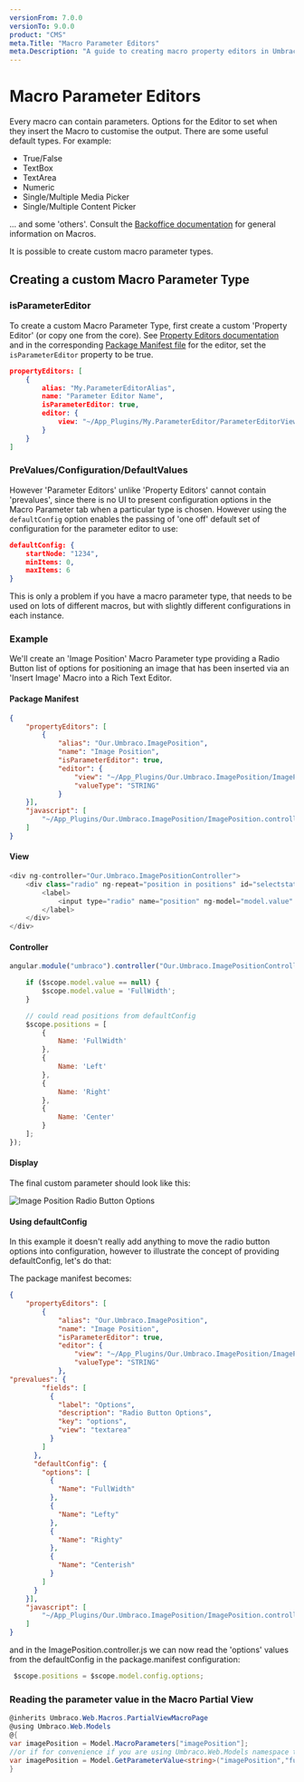 ```yaml
---
versionFrom: 7.0.0
versionTo: 9.0.0
product: "CMS"
meta.Title: "Macro Parameter Editors"
meta.Description: "A guide to creating macro property editors in Umbraco"
---
```


# Macro Parameter Editors

Every macro can contain parameters. Options for the Editor to set when they insert the Macro to customise the output. There are some useful default types.  For example:

* True/False
* TextBox
* TextArea
* Numeric
* Single/Multiple Media Picker
* Single/Multiple Content Picker

... and some 'others'.  Consult the [Backoffice documentation](../../Getting-Started/Backoffice/index.md) for general information on Macros.

It is possible to create custom macro parameter types.

## Creating a custom Macro Parameter Type ##

### isParameterEditor
To create a custom Macro Parameter Type, first create a custom 'Property Editor' (or copy one from the core). See [Property Editors documentation](../../Extending/Property-Editors/index.md) and in the corresponding [Package Manifest file](../../Extending/Property-Editors/package-manifest.md) for the editor, set the `isParameterEditor` property to be true.

```json
propertyEditors: [
    {
        alias: "My.ParameterEditorAlias",
        name: "Parameter Editor Name",
        isParameterEditor: true,
        editor: {
            view: "~/App_Plugins/My.ParameterEditor/ParameterEditorView.html"
        }
    }
]
```

### PreValues/Configuration/DefaultValues
However 'Parameter Editors' unlike 'Property Editors' cannot contain 'prevalues', since there is no UI to present configuration options in the Macro Parameter tab when a particular type is chosen. However using the `defaultConfig` option enables the passing of 'one off' default set of configuration for the parameter editor to use:

```json
defaultConfig: {
    startNode: "1234",
    minItems: 0,
    maxItems: 6
}
```

This is only a problem if you have a macro parameter type, that needs to be used on lots of different macros, but with slightly different configurations in each instance.

### Example

We'll create an 'Image Position' Macro Parameter type providing a Radio Button list of options for positioning an image that has been inserted via an 'Insert Image' Macro into a Rich Text Editor.

#### Package Manifest ####

```json
{
    "propertyEditors": [
        {
            "alias": "Our.Umbraco.ImagePosition",
            "name": "Image Position",
            "isParameterEditor": true,
            "editor": {
                "view": "~/App_Plugins/Our.Umbraco.ImagePosition/ImagePosition.html",
                "valueType": "STRING"
            }
    }],
    "javascript": [
        "~/App_Plugins/Our.Umbraco.ImagePosition/ImagePosition.controller.js"
    ]
}
```

#### View

```csharp
<div ng-controller="Our.Umbraco.ImagePositionController">
    <div class="radio" ng-repeat="position in positions" id="selectstatus-{{position.Name}}">
        <label>
            <input type="radio" name="position" ng-model="model.value" value="{{position.Name}}">{{position.Name}}
        </label>
    </div>
</div>
```

#### Controller

```javascript
angular.module("umbraco").controller("Our.Umbraco.ImagePositionController", function ($scope) {

    if ($scope.model.value == null) {
        $scope.model.value = 'FullWidth';
    }

    // could read positions from defaultConfig
    $scope.positions = [
        {
            Name: 'FullWidth'
        },
        {
            Name: 'Left'
        },
        {
            Name: 'Right'
        },
        {
            Name: 'Center'
        }
    ];
});
```

#### Display

The final custom parameter should look like this:

![Image Position Radio Button Options](images/image-position-v8.png)

#### Using defaultConfig

In this example it doesn't really add anything to move the radio button options into configuration, however to illustrate the concept of providing defaultConfig, let's do that:

The package manifest becomes:

```json
{
    "propertyEditors": [
        {
            "alias": "Our.Umbraco.ImagePosition",
            "name": "Image Position",
            "isParameterEditor": true,
            "editor": {
                "view": "~/App_Plugins/Our.Umbraco.ImagePosition/ImagePosition.html",
                "valueType": "STRING"
            },
"prevalues": {
        "fields": [
          {
            "label": "Options",
            "description": "Radio Button Options",
            "key": "options",
            "view": "textarea"
          }
        ]
      },
      "defaultConfig": {
        "options": [
          {
            "Name": "FullWidth"
          },
          {
            "Name": "Lefty"
          },
          {
            "Name": "Righty"
          },
          {
            "Name": "Centerish"
          }
        ]
      }
    }],
    "javascript": [
        "~/App_Plugins/Our.Umbraco.ImagePosition/ImagePosition.controller.js"
    ]
}
```

and in the ImagePosition.controller.js we can now read the 'options' values from the defaultConfig in the package.manifest configuration:
```javascript
 $scope.positions = $scope.model.config.options;
```
### Reading the parameter value in the Macro Partial View

```csharp
@inherits Umbraco.Web.Macros.PartialViewMacroPage
@using Umbraco.Web.Models
@{
var imagePosition = Model.MacroParameters["imagePosition"];
//or if for convenience if you are using Umbraco.Web.Models namespace there is a GetParameterValue extension method, which allows a default value to be specified if the parameter is not provided:
var imagePosition = Model.GetParameterValue<string>("imagePosition","full-width");
}
```
